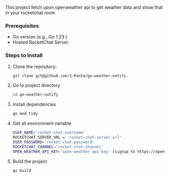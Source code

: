 This project fetch upon openweather api to get weather data and show that in your rocketchat room

### Prerequisites

- Go version (e.g., Go 1.23 )
- Hosted RocketChat Server. 

### Steps to Install

1. Clone the repository:
   ```bash
   git clone git@github.com:S-Panta/go-weather-notify.
2. Go to project directory
    ```bash
    cd go-weather-notify
3. Install dependencies
    ```bash
    go mod tidy
4. Get all environment variable
    ```bash
    USER_NAME='rocket-chat-username'
    ROCKETCHAT_SERVER_URL = 'rocket-chat-server-url'
    USER_PASSWORD='rocket-chat-password'
    ROCKETCHAT_CHANNEL='rocket-chat-channel'
    OPEN_WEATHER_API_KEY='open-weather-api-key' (signup to https://openweathermap.org/ to get our api key)
    

5. Build the project
    ```bash
    go build
